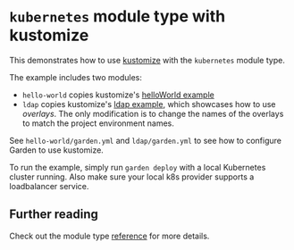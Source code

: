 # `kubernetes` module type with kustomize

This demonstrates how to use [kustomize](https://github.com/kubernetes-sigs/kustomize) with the `kubernetes` module type.

The example includes two modules:

* `hello-world` copies kustomize's [helloWorld example](https://github.com/kubernetes-sigs/kustomize/blob/8f56f513075996723891e4781ff2e409a1ac169d/examples/helloWorld/README.md)
* `ldap` copies kustomize's [ldap example](https://github.com/kubernetes-sigs/kustomize/blob/ee2228c5fcf79cc3a67984a9f583154e5ff12db1/examples/ldap/README.md), which showcases how to use _overlays_. The only modification is to change the names of the overlays to match the project environment names.

See `hello-world/garden.yml` and `ldap/garden.yml` to see how to configure Garden to use kustomize.

To run the example, simply run `garden deploy` with a local Kubernetes cluster running. Also make sure your local k8s provider supports a loadbalancer service.

## Further reading

Check out the module type [reference](https://docs.garden.io/v/acorn-0.12/reference/module-types/kubernetes) for more details.
